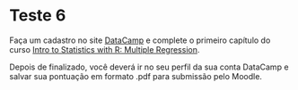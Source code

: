 # Teste 6

Faça um cadastro no site [DataCamp](https://www.datacamp.com) e complete o primeiro capítulo do curso [Intro to Statistics with R: Multiple Regression](https://www.datacamp.com/courses/multiple-regression).

Depois de finalizado, você deverá ir no seu perfil da sua conta DataCamp e salvar sua pontuação em formato .pdf para submissão pelo Moodle.
